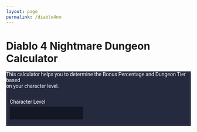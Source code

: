 ```yaml
---
layout: page
permalink: /diablo4nm
---
```


<style>
  @import url('https://fonts.googleapis.com/css2?family=Roboto:wght@400;700&display=swap');

  #diablo4nm {
    font-family: 'Roboto', sans-serif;
    color: #ffffff;
    background-color: #262a3e;
  }

  #diablo4nm input[type="number"], 

  #diablo4nm .bonus-output {
  width: 200px;
  background-color: #141824;
  color: #ffffff;
  border: none;
  padding: 10px;
  appearance: textfield;
  -moz-appearance: textfield;
  -webkit-appearance: textfield;
  margin-bottom: 8px;
}

  #diablo4nm label, #diablo4nm p {
    color: #ffffff;
    display: block;
    margin-bottom: 5px;
  }

  #diablo4nm .output-section {
    display: flex;
    flex-direction: column;
    align-items: flex-start;
    margin: 2%;
  }

#diablo4nm .container {
  display: flex;
  flex-direction: column;
  align-items: flex-start;
  width: 80%;
  margin: auto;
  margin-left: 198px;
  overflow: auto;
}


  #diablo4nm .columns {
    display: flex;
    justify-content: flex-start;
    width: 100%;
  }

  #diablo4nm .column {
    width: 30%;
    margin: 0 25px;
    box-sizing: border-box;
  }

  #diablo4nm .bonus-output::after {
  content: "";
  display: table;
  clear: both;
}

</style>

<h1>Diablo 4 Nightmare Dungeon Calculator</h1>
<div id="diablo4nm" class="container">
  <p>This calculator helps you to determine the Bonus Percentage and Dungeon Tier based<br>on your character level.<br><br></p>
  
  <div class="output-section">
    <label for="inputNum">Character Level</label>
    <input type="number" id="inputNum" name="inputNum">
  </div>

  <div id="bonusSection" class="columns">
  <div id="bonusColumn1" class="column"></div>
  <div id="bonusColumn2" class="column"></div>
  </div>
</div>

<script>
document.getElementById('inputNum').addEventListener('input', function (e) {
  const inputValue = Number(e.target.value);

  const bonusColumn1 = document.getElementById('bonusColumn1');
  const bonusColumn2 = document.getElementById('bonusColumn2');

  // clear previous output
  bonusColumn1.innerHTML = '';
  bonusColumn2.innerHTML = '';

  for (let i = 1; i <= 10; i++) {
    const tempValue = inputValue + i;

    let bonusPercentage = i * 1.5;
    let tierLevel = tempValue - 54;
    let monsterLevel = tempValue;

    const bonusOutput = tempValue > 0 ? `<span class="category">Bonus</span><span class="number"><b>${bonusPercentage}%</b></span>` : "Invalid level";
    
    let tierOutput;
    if (tempValue > 54) {
      if (tierLevel < 21) {
        monsterLevel--; // Adjust monster level to be one lower
        tierLevel = tierLevel < 1 ? "NA" : tierLevel;
      } else {
        tierLevel = tierLevel < 1 ? "NA" : tierLevel;
      }
    } else {
      tierLevel = "NA";
      monsterLevel = "NA";
    }

    const bonusField = document.createElement('div');
    bonusField.className = 'bonus-output';

    bonusField.innerHTML = `Level +${i}: ${bonusOutput}<br><span class="category">Tier Level:</span> <span class="number"><b>${tierLevel}</b></span> <span class="category">Monster Level:</span> <span class="number"><b>${monsterLevel}</b></span>`;

    if (i <= 5) {
      bonusColumn1.appendChild(bonusField);
    } else {
      bonusColumn2.appendChild(bonusField);
    }
  }
});
</script>

<style>
.category {
  float: left;
}
.number {
  float: right;
  clear: right;
}
.bonus-output {
  clear: both;
}
</style>
